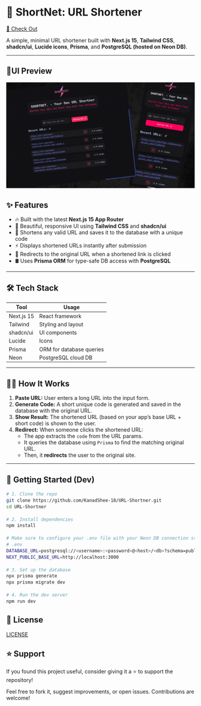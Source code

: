 # 🔗 ShortNet: URL Shortener

[🔗 Check Out](https://url-shortner-redirector.vercel.app/)

A simple, minimal URL shortener built with **Next.js 15**, **Tailwind CSS**, **shadcn/ui**, **Lucide icons**, **Prisma**, and **PostgreSQL (hosted on Neon DB)**.

---

## 📸UI Preview
![UI View](public/ui-view.png)

## ✨ Features

- 🔥 Built with the latest **Next.js 15 App Router**
- 🎨 Beautiful, responsive UI using **Tailwind CSS** and **shadcn/ui**
- 🧠 Shortens any valid URL and saves it to the database with a unique code
- ⚡ Displays shortened URLs instantly after submission
- 🚀 Redirects to the original URL when a shortened link is clicked
- 🛢️ Uses **Prisma ORM** for type-safe DB access with **PostgreSQL**

---

## 🛠️ Tech Stack

| Tool       | Usage                     |
|------------|---------------------------|
| Next.js 15 | React framework           |
| Tailwind   | Styling and layout        |
| shadcn/ui  | UI components             |
| Lucide     | Icons                     |
| Prisma     | ORM for database queries  |
| Neon       | PostgreSQL cloud DB       |

---

## 🧑‍💻 How It Works

1. **Paste URL:** User enters a long URL into the input form.
2. **Generate Code:** A short unique code is generated and saved in the database with the original URL.
3. **Show Result:** The shortened URL (based on your app’s base URL + short code) is shown to the user.
4. **Redirect:** When someone clicks the shortened URL:
   - The app extracts the `code` from the URL params.
   - It queries the database using `Prisma` to find the matching original URL.
   - Then, it **redirects** the user to the original site.

---

## 🧪 Getting Started (Dev)

```bash
# 1. Clone the repo
git clone https://github.com/KanadShee-18/URL-Shortner.git
cd URL-Shortner

# 2. Install dependencies
npm install

# Make sure to configure your .env file with your Neon DB connection string.
# .env
DATABASE_URL=postgresql://<username>:<password>@<host>/<db>?schema=public
NEXT_PUBLIC_BASE_URL=http://localhost:3000

# 3. Set up the database
npx prisma generate
npx prisma migrate dev

# 4. Run the dev server
npm run dev
```


## 📄 License

[LICENSE](LICENCE)


## ⭐ Support

If you found this project useful, consider giving it a ⭐️ to support the repository!

Feel free to fork it, suggest improvements, or open issues. Contributions are welcome!